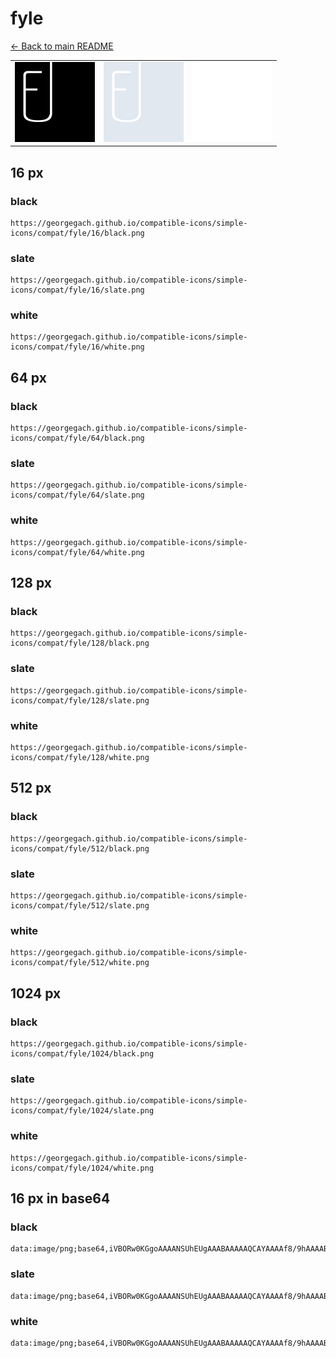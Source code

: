 # fyle

[← Back to main README](../../README.md)

<table><tr>
  <td><img src="./128/black.png" width="128" alt="fyle black icon" /></td>
  <td><img src="./128/slate.png" width="128" alt="fyle slate icon" /></td>
  <td><img src="./128/white.png" width="128" alt="fyle white icon" /></td>
</tr></table>

## 16 px

### black
```
https://georgegach.github.io/compatible-icons/simple-icons/compat/fyle/16/black.png
```

### slate
```
https://georgegach.github.io/compatible-icons/simple-icons/compat/fyle/16/slate.png
```

### white
```
https://georgegach.github.io/compatible-icons/simple-icons/compat/fyle/16/white.png
```

## 64 px

### black
```
https://georgegach.github.io/compatible-icons/simple-icons/compat/fyle/64/black.png
```

### slate
```
https://georgegach.github.io/compatible-icons/simple-icons/compat/fyle/64/slate.png
```

### white
```
https://georgegach.github.io/compatible-icons/simple-icons/compat/fyle/64/white.png
```

## 128 px

### black
```
https://georgegach.github.io/compatible-icons/simple-icons/compat/fyle/128/black.png
```

### slate
```
https://georgegach.github.io/compatible-icons/simple-icons/compat/fyle/128/slate.png
```

### white
```
https://georgegach.github.io/compatible-icons/simple-icons/compat/fyle/128/white.png
```

## 512 px

### black
```
https://georgegach.github.io/compatible-icons/simple-icons/compat/fyle/512/black.png
```

### slate
```
https://georgegach.github.io/compatible-icons/simple-icons/compat/fyle/512/slate.png
```

### white
```
https://georgegach.github.io/compatible-icons/simple-icons/compat/fyle/512/white.png
```

## 1024 px

### black
```
https://georgegach.github.io/compatible-icons/simple-icons/compat/fyle/1024/black.png
```

### slate
```
https://georgegach.github.io/compatible-icons/simple-icons/compat/fyle/1024/slate.png
```

### white
```
https://georgegach.github.io/compatible-icons/simple-icons/compat/fyle/1024/white.png
```

## 16 px in base64

### black
```
data:image/png;base64,iVBORw0KGgoAAAANSUhEUgAAABAAAAAQCAYAAAAf8/9hAAAABmJLR0QA/wD/AP+gvaeTAAAAsUlEQVQ4ja3SvWoCQRTF8d8uSxrRIluEvIBdGt8n+HKCjU8ivkEqI1jtFmnEfGmKHWVYI/uhBy5zmTvnz+UwUOD4TxWYX5md32TI8YEtflR6wq9m5Wlo1lhGg6SFGWTh3GOCl2i2aQNIo/4BuwBrrRgwC/XWBZBF/SvGXcz1DT67muuAXrobIHOZ/jcGTYBTiM9Y4B2P+MIK0yZAovrTVCGWOIT7EYZdAL10lxDLG/zlH2XZKcLo96ooAAAAAElFTkSuQmCC
```

### slate
```
data:image/png;base64,iVBORw0KGgoAAAANSUhEUgAAABAAAAAQCAYAAAAf8/9hAAAABmJLR0QA/wD/AP+gvaeTAAAA5ElEQVQ4ja2SMU5CQRRFz51MtDBSQEF0AXY2rMaGuDlKd+AOjDug8psYCieBxoDgXAo+P35A+Z9wm7mZmXvey8tTMZl9gnvsykpBPGf8sPdWSSluwp7Z+pC8AhDqW/z8Hayq9EJJelPQS3UNOh7eKJbnXHhgdP+L/t6EE7YmZy7AXzbzptVrAEkjoZHEuA0gVk4e2ty1Cdc7gEXbcA1wqs4DsInOrk1fYpnh6hggAij4xg5PyEWwu7a/TXhF+RH/vwsqJlOXfoGUIGeMhDqG60YdlLrEvt1unw//39M5hqh0elxpDUYHUeWOB9drAAAAAElFTkSuQmCC
```

### white
```
data:image/png;base64,iVBORw0KGgoAAAANSUhEUgAAABAAAAAQCAYAAAAf8/9hAAAABmJLR0QA/wD/AP+gvaeTAAAAtElEQVQ4ja3SPWpCQRTF8Z/ySBNMoUXIBtLZuB9xc4KNKwnZQapEsPIVNuJH9Fo4hsEkvPfUA8McuHP+XA4jIhbxtxYRMfln9vOmQA9LzPHtpGfsVavXTuYTb9mgVSMMinSvMUA/m83qANqZf8AqwWorB4zT+WgCKDI/xGuT8OUGm6bhS8BVuhug8Lv9HR6rAOcSXzDFF7rY4h2jKkArIiL5DUocnH7iEzpNAFfpLiWWN+TLI/ffX4y0U48aAAAAAElFTkSuQmCC
```

